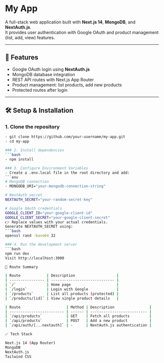 # My App

A full-stack web application built with **Next.js 14**, **MongoDB**, and **NextAuth.js**.  
It provides user authentication with Google OAuth and product management (list, add, view) features.

---

## 🚀 Features
- Google OAuth login using **NextAuth.js**
- MongoDB database integration
- REST API routes with Next.js App Router
- Product management: list products, add new products
- Protected routes after login

---

## 🛠️ Setup & Installation

### 1. Clone the repository
 ```bash
- git clone https://github.com/your-username/my-app.git
- cd my-app

### 2. Install dependencies
```bash
- npm install

### 3. Configure Environment Variables
- Create a .env.local file in the root directory and add:
```env
# MongoDB connection
- MONGODB_URI="your-mongodb-connection-string"

# NextAuth secret
NEXTAUTH_SECRET="your-random-secret-key"

# Google OAuth credentials
GOOGLE_CLIENT_ID="your-google-client-id"
GOOGLE_CLIENT_SECRET="your-google-client-secret"
👉 Replace values with your actual credentials.
Generate NEXTAUTH_SECRET using:
```bash
openssl rand -base64 32

### 4. Run the development server
```bash
npm run dev
Visit http://localhost:3000

📌 Route Summary

| Route            | Description                   |
| ---------------- | ----------------------------- |
| `/`              | Home page                     |
| `/login`         | Login with Google             |
| `/products`      | List all products (protected) |
| `/products/[id]` | View single product details   |

| Route                     | Method | Description                |
| ------------------------- | ------ | -------------------------- |
| `/api/products`           | GET    | Fetch all products         |
| `/api/products`           | POST   | Add a new product          |
| `/api/auth/[...nextauth]` | -      | NextAuth.js authentication |

✅ Tech Stack

Next.js 14 (App Router)
MongoDB
NextAuth.js
Tailwind CSS



